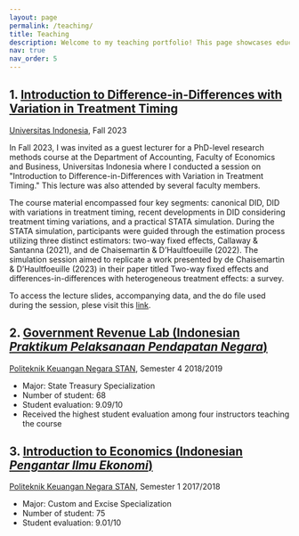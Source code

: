 ```yaml
---
layout: page
permalink: /teaching/
title: Teaching
description: Welcome to my teaching portfolio! This page showcases educational content from courses I have taught.
nav: true
nav_order: 5
---
```




## 1. [Introduction to Difference-in-Differences with Variation in Treatment Timing](link-to-course-1)
[Universitas Indonesia](https://feb.ui.ac.id/en/department-of-accounting/), Fall 2023

In Fall 2023, I was invited as a guest lecturer for a PhD-level research methods course at the Department of Accounting, Faculty of Economics and Business, Universitas Indonesia where I conducted a session on "Introduction to Difference-in-Differences with Variation in Treatment Timing." This lecture was also attended by several faculty members.

The course material encompassed four key segments: canonical DID, DID with variations in treatment timing, recent developments in DID considering treatment timing variations, and a practical STATA simulation. During the STATA simulation, participants were guided through the estimation process utilizing three distinct estimators: two-way fixed effects, Callaway & Santanna (2021), and de Chaisemartin & D’Haultfoeuille (2022). The simulation session aimed to replicate a work presented by de Chaisemartin & D’Haultfoeuille (2023) in their paper titled Two-way fixed effects and differences-in-differences with heterogeneous treatment effects: a survey.

To access the lecture slides, accompanying data, and the do file used during the session, plese visit this [link](https://your-github-link-to-the-files).



## 2. [Government Revenue Lab (Indonesian *Praktikum Pelaksanaan Pendapatan Negara*)](link-to-course-2)
[Politeknik Keuangan Negara STAN](https://pknstan.ac.id/), Semester 4 2018/2019
- Major:  State Treasury Specialization
- Number of student: 68
- Student evaluation: 9.09/10
- Received the highest student evaluation among four instructors teaching the course

## 3. [Introduction to Economics (Indonesian *Pengantar Ilmu Ekonomi*)](link-to-course-3)
[Politeknik Keuangan Negara STAN](https://pknstan.ac.id/),  Semester 1 2017/2018
- Major: Custom and Excise Specialization
- Number of student: 75
- Student evaluation: 9.01/10

